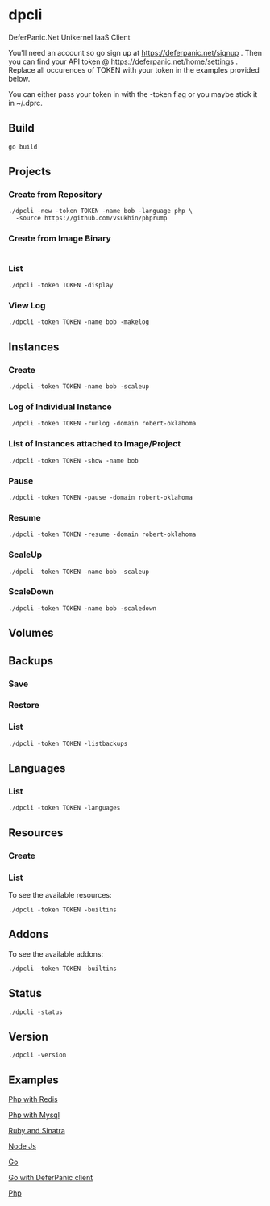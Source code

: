 # dpcli
DeferPanic.Net Unikernel IaaS Client

You'll need an account so go sign up at https://deferpanic.net/signup .
Then you can find your API token @ https://deferpanic.net/home/settings
. Replace all occurences of TOKEN with your token in the examples
provided below.

You can either pass your token in with the -token flag or you maybe
stick it in ~/.dprc.

## Build
```
go build
```

## Projects

### Create from Repository
```
./dpcli -new -token TOKEN -name bob -language php \
  -source https://github.com/vsukhin/phprump
```

### Create from Image Binary
```
```

### List

```
./dpcli -token TOKEN -display
```

### View Log

```
./dpcli -token TOKEN -name bob -makelog
```

## Instances

### Create

```
./dpcli -token TOKEN -name bob -scaleup
```

### Log of Individual Instance
```
./dpcli -token TOKEN -runlog -domain robert-oklahoma
```

### List of Instances attached to Image/Project

```
./dpcli -token TOKEN -show -name bob
```

### Pause

```
./dpcli -token TOKEN -pause -domain robert-oklahoma
```

### Resume

```
./dpcli -token TOKEN -resume -domain robert-oklahoma
```

### ScaleUp

```
./dpcli -token TOKEN -name bob -scaleup
```

### ScaleDown

```
./dpcli -token TOKEN -name bob -scaledown
```

## Volumes

## Backups

### Save

### Restore

### List

```
./dpcli -token TOKEN -listbackups
```

## Languages

### List

```
./dpcli -token TOKEN -languages
```

## Resources

### Create

### List

To see the available resources:
```
./dpcli -token TOKEN -builtins
```

## Addons

To see the available addons:
```
./dpcli -token TOKEN -builtins
```

## Status
```
./dpcli -status
```

## Version
```
./dpcli -version
```


## Examples


[Php with Redis](https://github.com/vsukhin/phprumpredis)

[Php with Mysql](https://github.com/vsukhin/phprumpmysql)

[Ruby and Sinatra](https://github.com/vsukhin/rubysinatrarump)

[Node Js](https://github.com/vsukhin/nodejsrump)

[Go](https://github.com/vsukhin/gorump)

[Go with DeferPanic client](https://github.com/vsukhin/dpexample)

[Php](https://github.com/vsukhin/phprump)
